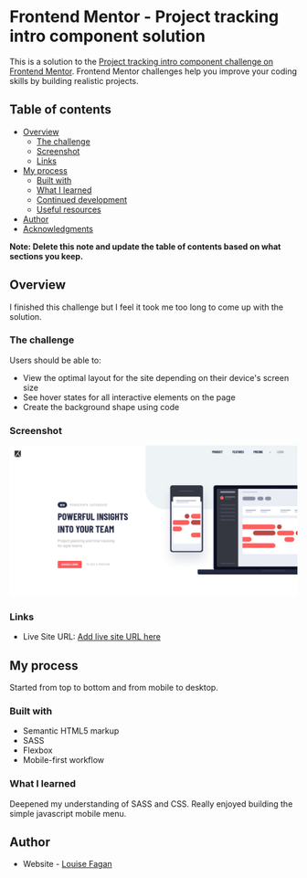 # Frontend Mentor - Project tracking intro component solution

This is a solution to the [Project tracking intro component challenge on Frontend Mentor](https://www.frontendmentor.io/challenges/project-tracking-intro-component-5d289097500fcb331a67d80e). Frontend Mentor challenges help you improve your coding skills by building realistic projects.

## Table of contents

- [Overview](#overview)
  - [The challenge](#the-challenge)
  - [Screenshot](#screenshot)
  - [Links](#links)
- [My process](#my-process)
  - [Built with](#built-with)
  - [What I learned](#what-i-learned)
  - [Continued development](#continued-development)
  - [Useful resources](#useful-resources)
- [Author](#author)
- [Acknowledgments](#acknowledgments)

**Note: Delete this note and update the table of contents based on what sections you keep.**

## Overview

I finished this challenge but I feel it took me too long to come up with the solution.

### The challenge

Users should be able to:

- View the optimal layout for the site depending on their device's screen size
- See hover states for all interactive elements on the page
- Create the background shape using code

### Screenshot

![](./screenshot_project-tracking-intro-component.png)

### Links

- Live Site URL: [Add live site URL here](https://your-live-site-url.com)

## My process

Started from top to bottom and from mobile to desktop.

### Built with

- Semantic HTML5 markup
- SASS
- Flexbox
- Mobile-first workflow

### What I learned

Deepened my understanding of SASS and CSS. Really enjoyed building the simple javascript mobile menu.

## Author

- Website - [Louise Fagan](https://pixelmein.ca)

